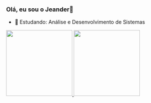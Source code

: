 ### Olá, eu sou o Jeander👋
- 🌱 Estudando: Análise e Desenvolvimento de Sistemas
<div>
  <a href="https://beacons.ai/rafaballerini">
    <img height="180em" src="https://github-readme-stats.vercel.app/api?username=jeandertrevia&show_icons=true&theme=dracula&include_all_commits=true&count_private-true"/>
    <img height="180em" src="https://github-readme-stats.vercel.app/api/top-langs/?username=jeandertrevia&layout=compact&langs_count=16&theme=dracula"/>
    </div>
  
  <div>
    
  </div>
